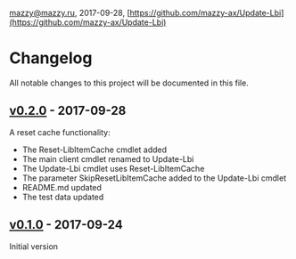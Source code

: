 mazzy@mazzy.ru, 2017-09-28, [https://github.com/mazzy-ax/Update-Lbi](https://github.com/mazzy-ax/Update-Lbi)

# Changelog

All notable changes to this project will be documented in this file.

## [v0.2.0] - 2017-09-28

A reset cache functionality:

* The Reset-LibItemCache cmdlet added
* The main client cmdlet renamed to Update-Lbi
* The Update-Lbi cmdlet uses Reset-LibItemCache
* The parameter SkipResetLibItemCache added to the Update-Lbi cmdlet
* README.md updated
* The test data updated

## [v0.1.0] - 2017-09-24

Initial version

[v0.2.0]: https://github.com/mazzy-ax/Update-Lbi/compare/v0.1.0...v0.2.0
[v0.1.0]: https://github.com/mazzy-ax/Update-Lbi/compare/v0.1.0...v0.1.0
